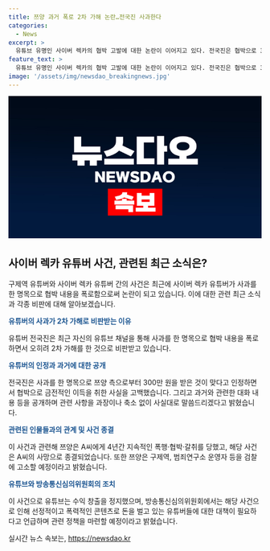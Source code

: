 ```yaml
---
title: 쯔양 과거 폭로 2차 가해 논란…전국진 사과한다
categories:
  - News
excerpt: >
  유튜브 유명인 사이버 렉카의 협박 고발에 대한 논란이 이어지고 있다. 전국진은 협박으로 300만 원을 받았다고 고백했으나, 이를 폭로하며 2차 가해를 한 것으로 비판받고 있다. 그의 공개된 부분은 쯔양의 과거와 관련된 대화 내용 등을 포함하고 있다. 이에 대한 비판이 거세지고 있으며, 이 사건은 검찰에 고소될 예정이다. 건물 밖에서 일어난 범행의 경우에도 적극적인 수사가 이루어진다는 점에서 많은 논란이 일었다.
feature_text: >
  유튜브 유명인 사이버 렉카의 협박 고발에 대한 논란이 이어지고 있다. 전국진은 협박으로 300만 원을 받았다고 고백했으나, 이를 폭로하며 2차 가해를 한 것으로 비판받고 있다. 그의 공개된 부분은 쯔양의 과거와 관련된 대화 내용 등을 포함하고 있다. 이에 대한 비판이 거세지고 있으며, 이 사건은 검찰에 고소될 예정이다. 건물 밖에서 일어난 범행의 경우에도 적극적인 수사가 이루어진다는 점에서 많은 논란이 일었다.
image: '/assets/img/newsdao_breakingnews.jpg'
---
```


<p><img src="/assets/img/newsdao_breakingnews.jpg" alt="koreaapp 속보" /></p>

<h2 data-ke-size="size26">사이버 렉카 유튜버 사건, 관련된 최근 소식은?</h2>

<p>구제역 유튜버와 사이버 렉카 유튜버 간의 사건은 최근에 사이버 렉카 유튜버가 사과를 한 명목으로 협박 내용을 폭로함으로써 논란이 되고 있습니다. 이에 대한 관련 최근 소식과 각종 비판에 대해 알아보겠습니다.</p>

<p data-ke-size="size16"><b><span style="color: #1a5490;">유튜버의 사과가 2차 가해로 비판받는 이유</span></b></p>

<p>유튜버 전국진은 최근 자신의 유튜브 채널을 통해 사과를 한 명목으로 협박 내용을 폭로하면서 오히려 2차 가해를 한 것으로 비판받고 있습니다.</p>

<p data-ke-size="size16"><b><span style="color: #1a5490;">유튜버의 인정과 과거에 대한 공개</span></b></p>

<p>전국진은 사과를 한 명목으로 쯔양 측으로부터 300만 원을 받은 것이 맞다고 인정하면서 협박으로 금전적인 이득을 취한 사실을 고백했습니다. 그리고 과거와 관련한 대화 내용 등을 공개하며 관련 사항을 과장이나 축소 없이 사실대로 말씀드리겠다고 밝혔습니다.</p>

<p data-ke-size="size16"><b><span style="color: #1a5490;">관련된 인물들과의 관계 및 사건 종결</span></b></p>

<p>이 사건과 관련해 쯔양은 A씨에게 4년간 지속적인 폭행·협박·갈취를 당했고, 해당 사건은 A씨의 사망으로 종결되었습니다. 또한 쯔양은 구제역, 범죄연구소 운영자 등을 검찰에 고소할 예정이라고 밝혔습니다.</p>

<p data-ke-size="size16"><b><span style="color: #1a5490;">유튜브와 방송통신심의위원회의 조치</span></b></p>

<p>이 사건으로 유튜브는 수익 창출을 정지했으며, 방송통신심의위원회에서는 해당 사건으로 인해 선정적이고 폭력적인 콘텐츠로 돈을 벌고 있는 유튜버들에 대한 대책이 필요하다고 언급하며 관련 정책을 마련할 예정이라고 밝혔습니다.</p>
실시간 뉴스 속보는, <a href="https://newsdao.kr" rel="dofollow">https://newsdao.kr</a>


